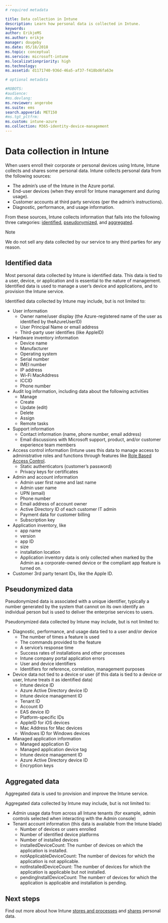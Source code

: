 ```yaml
---
# required metadata

title: Data collection in Intune
description: Learn how personal data is collected in Intune.
keywords:
author: ErikjeMS
ms.author: erikje
manager: dougeby
ms.date: 05/18/2018
ms.topic: conceptual
ms.service: microsoft-intune
ms.localizationpriority: high
ms.technology:
ms.assetid: d1171740-936d-46a5-af37-f418bd6fa63e

# optional metadata

#ROBOTS:
#audience:
#ms.devlang:
ms.reviewer: angerobe
ms.suite: ems
search.appverid: MET150
#ms.tgt_pltfrm:
ms.custom: intune-azure
ms.collection: M365-identity-device-management
---
```


# Data collection in Intune

When users enroll their corporate or personal devices using Intune, Intune collects and shares some personal data. Intune collects personal data from the following sources:

- The admin’s use of the Intune in the Azure portal.
- End-user devices (when they enroll for Intune management and during usage).
- Customer accounts at third party services (per the admin’s instructions).
- Diagnostic, performance, and usage information.

From these sources, Intune collects information that falls into the following three categories: [identified](#identified-data), [pseudonymized](#pseudonymized-data), and [aggregated](#aggregated-data).

> [!NOTE]
> We do not sell any data collected by our service to any third parties for any reason.

## Identified data

Most personal data collected by Intune is identified data. This data is tied to a user, device, or application and is essential to the nature of management. Identified data is used to manage a user’s device and applications, and to provision the Intune service.

Identified data collected by Intune may include, but is not limited to: 

- User information
  - Owner name/user display (the Azure-registered name of the user as identified by theAzureUserID)
  - User Principal Name or email address
  - Third-party user identifies (like AppleID)
- Hardware inventory information
  - Device name
  - Manufacturer
  - Operating system
  - Serial number
  - IMEI number
  - IP address
  - Wi-Fi MacAddress
  - ICCID
  - Phone number
- Audit log information, including data about the following activities
  - Manage
  - Create
  - Update (edit)
  - Delete
  - Assign
  - Remote tasks
- Support information
  - Contact information (name, phone number, email address)
  - Email discussions with Microsoft support, product, and/or customer experience team members
- Access control information (Intune uses this data to manage access to administrative roles and functions through features like [Role Based Access Control](../fundamentals/role-based-access-control.md).
  - Static authenticators (customer’s password)
  - Privacy keys for certificates 
- Admin and account information
  - Admin user first name and last name
  - Admin user name
  - UPN (email)
  - Phone number
  - Email address of account owner
  - Active Directory ID of each customer IT admin
  - Payment data for customer billing
  - Subscription key
- Application inventory, like
  - app name
  - version
  - app ID
  - size
  - installation location
  - Application inventory data is only collected when marked by the Admin as a corporate-owned device or the compliant app feature is turned on.  
- Customer 3rd party tenant IDs, like the Apple ID. 

## Pseudonymized data

Pseudonymized data is associated with a unique identifier, typically a number generated by the system that cannot on its own identify an individual person but is used to deliver the enterprise services to users. 

Pseudonymized data collected by Intune may include, but is not limited to: 

- Diagnostic, performance, and usage data tied to a user and/or device
  - The number of times a feature is used
  - The commands provided to the feature
  - A service’s response time
  - Success rates of installations and other processes
  - Intune company portal application errors
  - User and device identifiers
  - Identifiers for reference, correlation, management purposes 
- Device data not tied to a device or user (if this data is tied to a device or user, Intune treats it as identified data)
  - Intune device ID
  - Azure Active Directory device ID
  - Intune device management ID
  - Tenant ID
  - Account ID
  - EAS device ID
  - Platform-specific IDs
  - AppleID for iOS devices
  - Mac Address for Mac devices
  - Windows ID for Windows devices
- Managed application information
  - Managed application ID
  - Managed application device tag
  - Intune device management ID
  - Azure Active Directory device ID
  - Encryption keys

## Aggregated data

Aggregated data is used to provision and improve the Intune service. 

Aggregated data collected by Intune may include, but is not limited to: 

- Admin usage data from across all Intune tenants (for example, admin controls selected when interacting with the Admin console)
- Tenant account information (this data is available from the Intune blade)
  - Number of devices or users enrolled
  - Number of identified device platforms  
  - Number of installed devices
  - installedDeviceCount: The number of devices on which the application is installed.
  - notApplicableDeviceCount: The number of devices for which the application is not applicable.
  - notInstalledDeviceCount: The number of devices for which the application is applicable but not installed.
  - pendingInstallDeviceCount: The numberr of devices for which the application is applicable and installation is pending.

## Next steps

Find out more about how Intune [stores and processes](privacy-data-store-process.md) and [shares](privacy-data-secure-share.md) personal data. 
